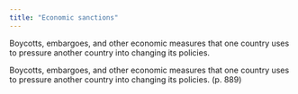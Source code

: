 ```yaml
---
title: "Economic sanctions"
---
```

Boycotts, embargoes, and other economic measures that one country uses to pressure another country into changing its policies.

Boycotts, embargoes, and other economic measures that one country uses to pressure another country into changing its policies. (p. 889)

